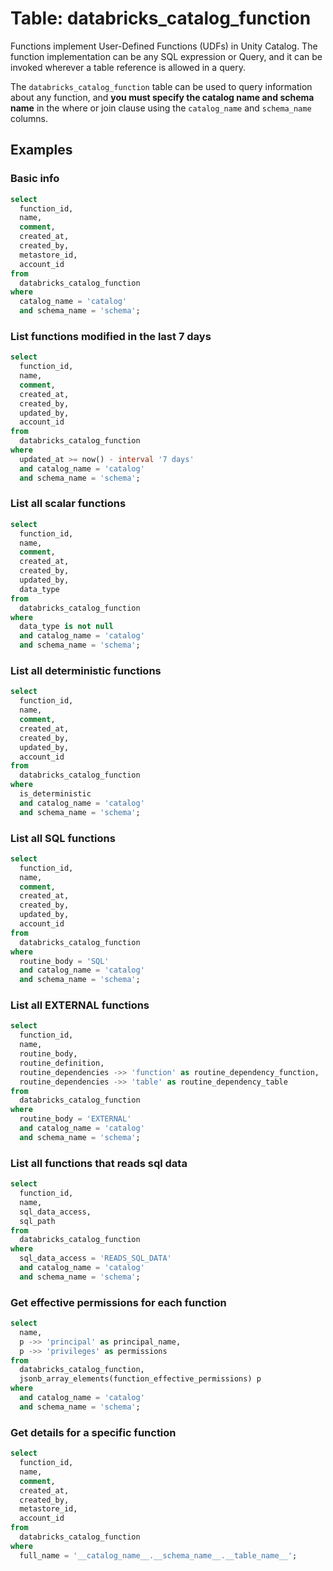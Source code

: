 # Table: databricks_catalog_function

Functions implement User-Defined Functions (UDFs) in Unity Catalog. The function implementation can be any SQL expression or Query, and it can be invoked wherever a table reference is allowed in a query.

The `databricks_catalog_function` table can be used to query information about any function, and **you must specify the catalog name and schema name** in the where or join clause using the `catalog_name` and `schema_name` columns.

## Examples

### Basic info

```sql
select
  function_id,
  name,
  comment,
  created_at,
  created_by,
  metastore_id,
  account_id
from
  databricks_catalog_function
where
  catalog_name = 'catalog'
  and schema_name = 'schema';
```

### List functions modified in the last 7 days

```sql
select
  function_id,
  name,
  comment,
  created_at,
  created_by,
  updated_by,
  account_id
from
  databricks_catalog_function
where
  updated_at >= now() - interval '7 days'
  and catalog_name = 'catalog'
  and schema_name = 'schema';
```

### List all scalar functions

```sql
select
  function_id,
  name,
  comment,
  created_at,
  created_by,
  updated_by,
  data_type
from
  databricks_catalog_function
where
  data_type is not null
  and catalog_name = 'catalog'
  and schema_name = 'schema';
```

### List all deterministic functions

```sql
select
  function_id,
  name,
  comment,
  created_at,
  created_by,
  updated_by,
  account_id
from
  databricks_catalog_function
where
  is_deterministic
  and catalog_name = 'catalog'
  and schema_name = 'schema';
```

### List all SQL functions

```sql
select
  function_id,
  name,
  comment,
  created_at,
  created_by,
  updated_by,
  account_id
from
  databricks_catalog_function
where
  routine_body = 'SQL'
  and catalog_name = 'catalog'
  and schema_name = 'schema';
```

### List all EXTERNAL functions

```sql
select
  function_id,
  name,
  routine_body,
  routine_definition,
  routine_dependencies ->> 'function' as routine_dependency_function,
  routine_dependencies ->> 'table' as routine_dependency_table
from
  databricks_catalog_function
where
  routine_body = 'EXTERNAL'
  and catalog_name = 'catalog'
  and schema_name = 'schema';
```

### List all functions that reads sql data
  
```sql
select
  function_id,
  name,
  sql_data_access,
  sql_path
from
  databricks_catalog_function
where
  sql_data_access = 'READS_SQL_DATA'
  and catalog_name = 'catalog'
  and schema_name = 'schema';
```

### Get effective permissions for each function

```sql
select
  name,
  p ->> 'principal' as principal_name,
  p ->> 'privileges' as permissions
from
  databricks_catalog_function,
  jsonb_array_elements(function_effective_permissions) p
where
  and catalog_name = 'catalog'
  and schema_name = 'schema';
```

### Get details for a specific function

```sql
select
  function_id,
  name,
  comment,
  created_at,
  created_by,
  metastore_id,
  account_id
from
  databricks_catalog_function
where
  full_name = '__catalog_name__.__schema_name__.__table_name__';
```